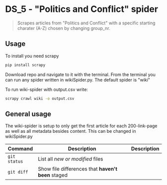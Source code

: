 # DS_5 - "Politics and Conflict" spider
> Scrapes articles from "Politics and Conflict" with a specific starting charater (A-Z) chosen by changing group_nr.


## Usage

To install you need scrapy

```sh
pip install scrapy
```
Download repo and navigate to it with the terminal. From the terminal you can run any spider written in wikiSpider.py. The default spider is "wiki"

To run wiki-spider with output.csv write:
```sh
scrapy crawl wiki -o output.csv
```

## General usage

The wiki-spider is setup to only get the first article for each 200-link-page as well as all metadata besides content. This can be changed in wikiSpider.py

| Command | Description | Description |
| --- | --- | --- |
| `git status` | List all *new or modified* files |
| `git diff` | Show file differences that **haven't been** staged |
